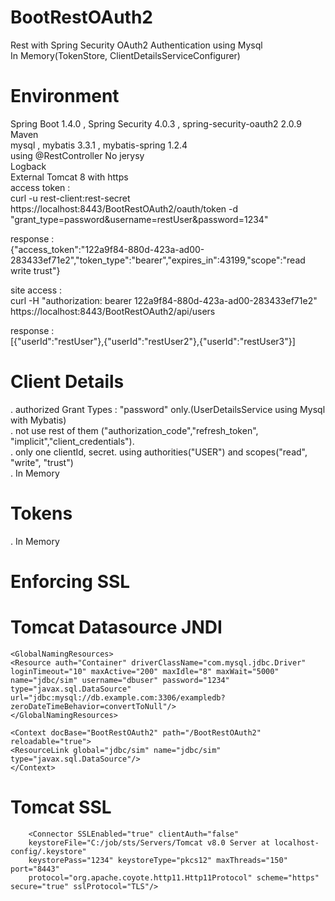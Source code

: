 # BootRestOAuth2
Rest with Spring Security OAuth2 Authentication using Mysql<br>
In Memory(TokenStore, ClientDetailsServiceConfigurer) 

# Environment
Spring Boot 1.4.0 , Spring Security 4.0.3 , spring-security-oauth2 2.0.9<br>
Maven<br>
mysql , mybatis 3.3.1 , mybatis-spring 1.2.4<br>
using @RestController No jerysy<br>
Logback<br>
External Tomcat 8 with https<br>
access token :<br>
curl  -u rest-client:rest-secret https://localhost:8443/BootRestOAuth2/oauth/token -d "grant_type=password&username=restUser&password=1234"

response :<br>
{"access_token":"122a9f84-880d-423a-ad00-283433ef71e2","token_type":"bearer","expires_in":43199,"scope":"read write trust"}

 
site access :<br>
curl -H "authorization: bearer 122a9f84-880d-423a-ad00-283433ef71e2" https://localhost:8443/BootRestOAuth2/api/users

response :<br>
[{"userId":"restUser"},{"userId":"restUser2"},{"userId":"restUser3"}]

# Client Details
. authorized Grant Types : "password" only.(UserDetailsService using Mysql with Mybatis)<br>
. not use rest of them ("authorization_code","refresh_token", "implicit","client_credentials").<br>
. only one clientId, secret. using authorities("USER") and scopes("read", "write", "trust")<br>
. In Memory 

# Tokens
. In Memory

# Enforcing SSL

# Tomcat Datasource JNDI
```
<GlobalNamingResources>
<Resource auth="Container" driverClassName="com.mysql.jdbc.Driver" 
loginTimeout="10" maxActive="200" maxIdle="8" maxWait="5000" 
name="jdbc/sim" username="dbuser" password="1234" 
type="javax.sql.DataSource"
url="jdbc:mysql://db.example.com:3306/exampledb?zeroDateTimeBehavior=convertToNull"/>      
</GlobalNamingResources>

<Context docBase="BootRestOAuth2" path="/BootRestOAuth2" reloadable="true">
<ResourceLink global="jdbc/sim" name="jdbc/sim" type="javax.sql.DataSource"/>
</Context>
```

# Tomcat SSL
```
    <Connector SSLEnabled="true" clientAuth="false" 
    keystoreFile="C:/job/sts/Servers/Tomcat v8.0 Server at localhost-config/.keystore" 
    keystorePass="1234" keystoreType="pkcs12" maxThreads="150" port="8443"
    protocol="org.apache.coyote.http11.Http11Protocol" scheme="https" secure="true" sslProtocol="TLS"/>
```